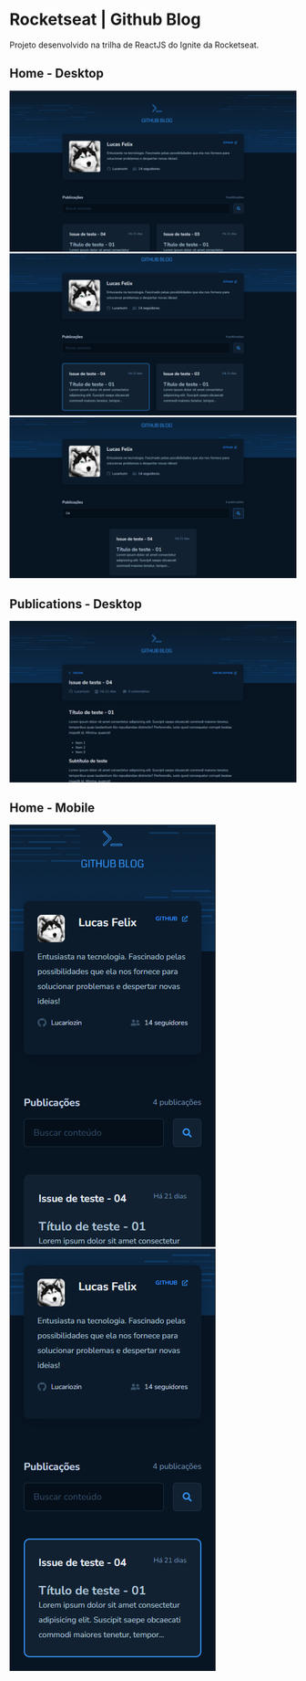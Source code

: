 # Rocketseat | Github Blog

Projeto desenvolvido na trilha de ReactJS do Ignite da Rocketseat.

## Home - Desktop

<img src="./public/readme-images/home-desktop-01.png" alt="" />
<img src="./public/readme-images/home-desktop-02.png" alt="" />
<img src="./public/readme-images/home-desktop-03.png" alt="" />

## Publications - Desktop

<img src="./public/readme-images/publications-desktop-01.png" alt="" />

## Home - Mobile

<div>
  <img src="./public/readme-images/home-mobile-01.png" alt="" />⠀⠀⠀⠀⠀⠀⠀⠀
  <img src="./public/readme-images/home-mobile-02.png" alt="" />
</div>
